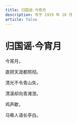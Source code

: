 ```yaml
---
title: 归国谣·今宵月
description: 写于 1919 年 10 月
article: false
---
```


# 归国谣·今宵月

今宵月，

直把天涯都照彻。

清光不令青山失，

清溪却向青滩泄。

鸡声歇，

马嘶人语长亭白。
